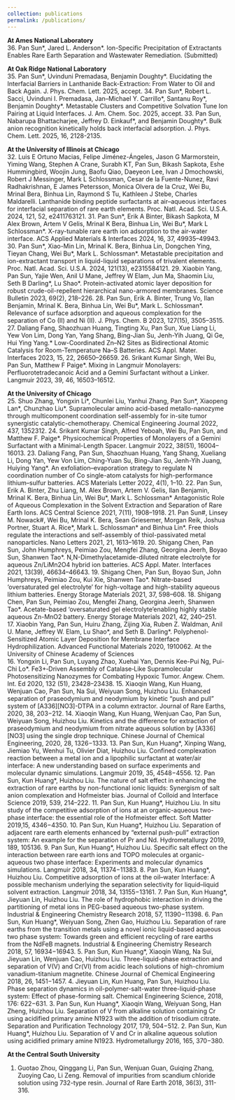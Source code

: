 ```yaml
---
collection: publications
permalink: /publications/
---
```


**At Ames National Laboratory**                                                    
36. Pan Sun*, Jared L. Anderson*. Ion-Specific Precipitation of Extractants Enables Rare Earth Separation and Wastewater Remediation. (Submitted)

**At Oak Ridge National Laboratory**                                               
35. Pan Sun*, Uvinduni Premadasa, Benjamin Doughty*. Elucidating the Interfacial Barriers in Lanthanide Back-Extraction: From Water to Oil and Back Again. J. Phys. Chem. Lett. 2025, accept.
34. Pan Sun*, Robert L. Sacci, Uvinduni I. Premadasa, Jan–Michael Y. Carrillo*, Santanu Roy*, Benjamin Doughty*. Metastable Clusters and Competitive Solvation Tune Ion Pairing at Liquid Interfaces. J. Am. Chem. Soc. 2025, accept.
33. Pan Sun, Nabarupa Bhattacharjee, Jeffrey D. Einkauf*, and Benjamin Doughty*. Bulk anion recognition kinetically holds back interfacial adsorption. J. Phys. Chem. Lett. 2025, 16, 2128-2135.

**At the University of Illinois at Chicago**     
32. Luis E Ortuno Macias, Felipe Jiménez-Ángeles, Jason G Marmorstein, Yiming Wang, Stephen A Crane, Surabh KT, Pan Sun, Bikash Sapkota, Eshe Hummingbird, Woojin Jung, Baofu Qiao, Daeyeon Lee, Ivan J Dmochowski, Robert J Messinger, Mark L Schlossman, Cesar de la Fuente-Nunez, Ravi Radhakrishnan, E James Petersson, Monica Olvera de la Cruz, Wei Bu, Mrinal Bera, Binhua Lin, Raymond S Tu, Kathleen J Stebe, Charles Maldarelli. Lanthanide binding peptide surfactants at air–aqueous interfaces for interfacial separation of rare earth elements. Proc. Natl. Acad. Sci. U.S.A. 2024, 121, 52, e2411763121.
31.	Pan Sun*, Erik A Binter, Bikash Sapkota, M Alex Brown, Artem V Gelis, Mrinal K Bera, Binhua Lin, Wei Bu*, Mark L Schlossman*. X-ray-tunable rare earth ion adsorption to the air-water interface. ACS Applied Materials & Interfaces 2024, 16, 37, 49935–49943.
30.	Pan Sun*, Xiao-Min Lin, Mrinal K. Bera, Binhua Lin, Dongchen Ying, Tieyan Chang, Wei Bu*, Mark L. Schlossman*. Metastable precipitation and ion-extractant transport in liquid-liquid separations of trivalent elements. Proc. Natl. Acad. Sci. U.S.A. 2024, 121(13), e2315584121.
29.	Xiaobin Yang, Pan Sun, Yajie Wen, Anil U Mane, Jeffrey W Elam, Jun Ma, Shaomin Liu, Seth B Darling*, Lu Shao*. Protein-activated atomic layer deposition for robust crude-oil-repellent hierarchical nano-armored membranes. Science Bulletin 2023, 69(2), 218–226.
28.	Pan Sun, Erik A.	Binter, Trung Vo, Ilan Benjamin, Mrinal	K.	Bera, Binhua Lin, Wei Bu*, Mark L. Schlossman*. Relevance of surface adsorption and aqueous complexation for the separation of Co (II) and Ni (II). J. Phys. Chem. B 2023, 127(15), 3505–3515.
27. Daliang Fang, Shaozhuan Huang, Tingting Xu, Pan Sun, Xue Liang Li, Yew Von Lim, Dong Yan, Yang Shang, Bing-Jian Su, Jenh-Yih Juang, Qi Ge, Hui Ying Yang.* Low-Coordinated Zn–N2 Sites as Bidirectional Atomic Catalysis for Room-Temperature Na–S Batteries. ACS Appl. Mater. Interfaces 2023, 15, 22, 26650–26659.
26. Srikant Kumar Singh, Wei Bu, Pan Sun, Matthew F Paige*. Mixing in Langmuir Monolayers: Perfluorotetradecanoic Acid and a Gemini Surfactant without a Linker. Langmuir 2023, 39, 46, 16503–16512.

**At the University of Chicago**                                                                               
25. Shuo Zhang, Yongxin Li*, Chunlei Liu, Yanhui Zhang, Pan Sun*, Xiaopeng Lan*, Chunzhao Liu*. Supramolecular amino acid-based metallo-nanozyme through multicomponent coordination self-assembly for in-site tumor synergistic catalytic-chemotherapy. Chemical Engineering Journal 2022, 437, 1352312.
24. Srikant Kumar Singh, Alfred Yeboah, Wei Bu, Pan Sun, and Matthew F. Paige*. Physicochemical Properties of Monolayers of a Gemini Surfactant with a Minimal-Length Spacer. Langmuir 2022, 38(51), 16004–16013.
23. Daliang Fang, Pan Sun, Shaozhuan Huang, Yang Shang, Xueliang Li, Dong Yan, Yew Von Lim, Ching-Yuan Su, Bing-Jian Su, Jenh-Yih Juang, Huiying Yang*. An exfoliation–evaporation strategy to regulate N coordination number of Co single-atom catalysts for high-performance lithium–sulfur batteries. ACS Materials Letter 2022, 4(1), 1–10.
22. Pan	Sun,	Erik A.	Binter,	Zhu	Liang,	M.	Alex	Brown,	Artem	V. Gelis, Ilan Benjamin,	Mrinal	K.	Bera,	Binhua	Lin,	Wei	 Bu*, Mark	L. Schlossman* Antagonistic Role of Aqueous Complexation in the Solvent Extraction and Separation of Rare Earth Ions. ACS Central Science 2021, 7(11), 1908–1918.
21. Pan Sun#, Linsey M. Nowack#, Wei Bu, Mrinal K. Bera, Sean Griesemer, Morgan Reik, Joshua Portner, Stuart A. Rice*, Mark L. Schlossman* and Binhua Lin*. Free thiols regulate the interactions and self-assembly of thiol-passivated metal nanoparticles. Nano Letters 2021, 21, 1613–1619.
20. Shigang Chen, Pan Sun, John Humphreys, Peimiao Zou, Mengfei Zhang, Georgina Jeerh, Boyao Sun, Shanwen Tao*. N,N-Dimethylacetamide-diluted nitrate electrolyte for aqueous Zn/LiMn2O4 hybrid ion batteries. ACS Appl. Mater. Interfaces 2021, 13(39), 46634–46643. 
19. Shigang Chen, Pan Sun, Boyao Sun, John Humphreys, Peimiao Zou, Kui Xie, Shanwen Tao*. Nitrate-based ‘oversaturated gel electrolyte’ for high-voltage and high-stability aqueous lithium batteries. Energy Storage Materials 2021, 37, 598–608. 
18. Shigang Chen, Pan Sun, Peimiao Zou, Mengfei Zhang, Georgina Jeerh, Shanwen Tao*. Acetate-based ‘oversaturated gel electrolyte’enabling highly stable aqueous Zn-MnO2 battery. Energy Storage Materials 2021, 42, 240–251.	
17. Xiaobin Yang, Pan Sun, Huiru Zhang, Zijing Xia, Ruben Z. Waldman, Anil U. Mane, Jeffrey W. Elam, Lu Shao*, and Seth B. Darling*. Polyphenol-Sensitized Atomic Layer Deposition for Membrane Interface Hydrophilization. Advanced Functional Materials 2020, 1910062.
At the University of Chinese Academy of Sciences                                       
16. Yongxin Li, Pan Sun, Luyang Zhao, Xuehai Yan, Dennis Kee-Pui Ng, Pui-Chi Lo*. Fe3+‐Driven Assembly of Catalase‐Like Supramolecular Photosensitizing Nanozymes for Combating Hypoxic Tumor. Angew. Chem. Int. Ed 2020, 132 (51), 23428–23438.
15. Xiaoqin Wang, Kun Huang, Wenjuan Cao, Pan Sun, Na Sui, Weiyuan Song, Huizhou Liu.
Enhanced separation of praseodymium and neodymium by kinetic “push and pull” system of [A336][NO3]-DTPA in a column extractor. Journal of Rare Earths, 2020, 38, 203−212.
14. Xiaoqin Wang, Kun Huang, Wenjuan Cao, Pan Sun, Weiyuan Song, Huizhou Liu. Kinetics and the difference for extraction of praseodymium and neodymium from nitrate aqueous solution by [A336][NO3] using the single drop technique. Chinese Journal of Chemical Engineering, 2020, 28, 1326−1333.
13. Pan Sun, Kun Huang*, Xinping Wang, Jiemiao Yu, Wenhui Tu, Olivier Diat, Huizhou Liu. Confined complexation reaction between a metal ion and a lipophilic surfactant at water/air interface: A new understanding based on surface experiments and molecular dynamic simulations. Langmuir 2019, 35, 4548−4556.
12. Pan Sun, Kun Huang*, Huizhou Liu. The nature of salt effect in enhancing the extraction of rare earths by non-functional ionic liquids: Synergism of salt anion complexation and Hofmeister bias. Journal of Colloid and Interface Science 2019, 539, 214–222.
11. Pan Sun, Kun Huang*, Huizhou Liu. In situ study of the competitive adsorption of ions at an organic-aqueous two-phase interface: the essential role of the Hofmeister effect. Soft Matter 2019,15, 4346−4350.
10. Pan Sun, Kun Huang*, Huizhou Liu. Separation of adjacent rare earth elements enhanced by “external push-pull” extraction system: An example for the separation of Pr and Nd. Hydrometallurgy 2019, 189, 105136.
9. Pan Sun, Kun Huang*, Huizhou Liu. Specific salt effect on the interaction between rare earth ions and TOPO molecules at organic-aqueous two phase interface: Experiments and molecular dynamics simulations. Langmuir 2018, 34, 11374−11383.
8. Pan Sun, Kun Huang*, Huizhou Liu. Competitive adsorption of ions at the oil–water Interface: A possible mechanism underlying the separation selectivity for liquid–liquid solvent extraction. Langmuir 2018, 34, 13155−13161.
7. Pan Sun, Kun Huang*, Jieyuan Lin, Huizhou Liu. The role of hydrophobic interaction in driving the partitioning of metal ions in PEG-based aqueous two-phase system. Industrial & Engineering Chemistry Research 2018, 57, 11390−11398. 
6. Pan Sun, Kun Huang*, Weiyuan Song, Zhen Gao, Huizhou Liu. Separation of rare earths from the transition metals using a novel ionic liquid-based aqueous two phase system: Towards green and efficient recycling of rare earths from the NdFeB magnets. Industrial & Engineering Chemistry Research 2018, 57, 16934−16943. 
5. Pan Sun, Kun Huang*, Xiaoqin Wang, Na Sui, Jieyuan Lin, Wenjuan Cao, Huizhou Liu. Three-liquid-phase extraction and separation of V(V) and Cr(VI) from acidic leach solutions of high-chromium vanadium-titanium magnetite. Chinese Journal of Chemical Engineering 2018, 26, 1451−1457. 
4. Jieyuan Lin, Kun Huang, Pan Sun, Huizhou Liu. Phase separation dynamics in oil-polymer-salt-water three-liquid-phase system: Effect of phase-forming salt. Chemical Engineering Science, 2018, 176: 622−631.
3. Pan Sun, Kun Huang*, Xiaoqin Wang, Weiyuan Song, Han Zheng, Huizhou Liu. Separation of V from alkaline solution containing Cr using acidified primary amine N1923 with the addition of trisodium citrate. Separation and Purification Technology 2017, 179, 504−512.
2. Pan Sun, Kun Huang*, Huizhou Liu. Separation of V and Cr in alkaline aqueous solution using acidified primary amine N1923. Hydrometallurgy 2016, 165, 370−380.

**At the Central South University**                                      
1. Guotao Zhou, Qinggang Li, Pan Sun, Wenjuan Guan, Guiqing Zhang, Zuoying Cao, Li Zeng. Removal of impurities from scandium chloride solution using 732-type resin. Journal of Rare Earth 2018, 36(3), 311-316.
